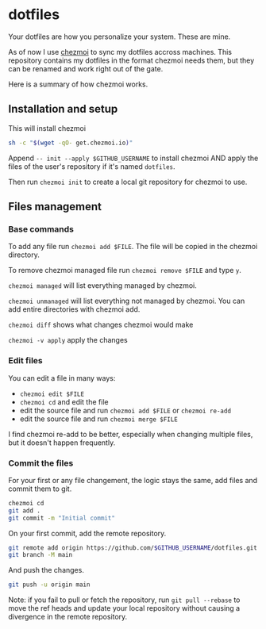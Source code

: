 # dotfiles

Your dotfiles are how you personalize your system. These are mine.

As of now I use [chezmoi](https://www.chezmoi.io/) to sync my dotfiles accross machines. This repository contains my dotfiles in the format chezmoi needs them, but they can be renamed and work right out of the gate.

Here is a summary of how chezmoi works.

## Installation and setup

This will install chezmoi

```sh
sh -c "$(wget -qO- get.chezmoi.io)"
```

Append `-- init --apply $GITHUB_USERNAME` to install chezmoi AND apply the files of the user's repository if it's named `dotfiles`.

Then run `chezmoi init` to create a local git repository for chezmoi to use.

## Files management

### Base commands

To add any file run `chezmoi add $FILE`.
The file will be copied in the chezmoi directory.

To remove chezmoi managed file run `chezmoi remove $FILE` and type `y`.

`chezmoi managed` will list everything managed by chezmoi.

`chezmoi unmanaged` will list everything not managed by chezmoi. You can add entire directories with chezmoi add.

`chezmoi diff` shows  what changes chezmoi would make

`chezmoi -v apply` apply the changes

### Edit files

You can edit a file in many ways:

- `chezmoi edit $FILE`
- `chezmoi cd` and edit the file
- edit the source file and run `chezmoi add $FILE` or `chezmoi re-add`
- edit the source file and run `chezmoi merge $FILE`

I find chezmoi re-add to be better, especially when changing multiple files, but it doesn't happen frequently.

### Commit the files

For your first or any file changement, the logic stays the same, add files and commit them to git.

```sh
chezmoi cd
git add .
git commit -m "Initial commit"
```

On your first commit, add the remote repository.

```sh
git remote add origin https://github.com/$GITHUB_USERNAME/dotfiles.git
git branch -M main
```

And push the changes.

```sh
git push -u origin main
```

Note: if you fail to pull or fetch the repository, run `git pull --rebase` to move the ref heads and update your local repository without causing a divergence in the remote repository.
